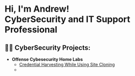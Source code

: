 <h1>Hi, I'm Andrew!<br/>
CyberSecurity and IT Support Professional</h1>

<h2>👨‍💻 CyberSecurity Projects:</h2>

- <b>Offense Cybesecurity Home Labs</b>
  - [Credential Harvesting While Using Site Cloning](https://github.com/AndrewLSimmons/CredentialHarvestingLab.git)
  - 
